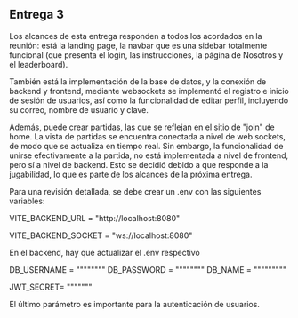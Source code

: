 ## Entrega 3

Los alcances de esta entrega responden a todos los acordados en la reunión: está la landing page, la navbar que es una
sidebar totalmente funcional (que presenta el login, las instrucciones, la página de Nosotros y el leaderboard). 

También está la implementación de la base de datos, y la conexión de backend y frontend, mediante websockets se implementó el registro e inicio
de sesión de usuarios, así como la funcionalidad de editar perfil, incluyendo su correo, nombre de usuario y clave.

Además, puede crear partidas, las que se reflejan en el sitio de "join" de home. La vista de partidas se
encuentra conectada a nivel de web sockets, de modo que se actualiza en tiempo real. Sin embargo, la funcionalidad de unirse
efectivamente a la partida, no está implementada a nivel de frontend, pero sí a nivel de backend. Esto se decidió debido
a que responde a la jugabilidad, lo que es parte de los alcances de la próxima entrega.

Para una revisión detallada, se debe crear un .env con las siguientes variables:

VITE_BACKEND_URL = "http://localhost:8080"

VITE_BACKEND_SOCKET = "ws://localhost:8080"

En el backend, hay que actualizar el .env respectivo

DB_USERNAME = """"""""
DB_PASSWORD = """"""""
DB_NAME = """""""""


JWT_SECRET= """""""

El último parámetro es importante para la autenticación de usuarios.
